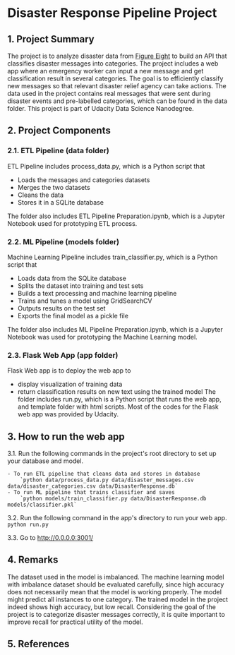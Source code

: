 # Disaster Response Pipeline Project

## 1. Project Summary
The project is to analyze disaster data from [Figure Eight](https://www.figure-eight.com/) to build an API that classifies disaster messages into categories. The project includes a web app where an emergency worker can input a new message and get classification result in several categories. The goal is to efficiently classify new messages so that relevant disaster relief agency can take actions. 
The data used in the project contains real messages that were sent during disaster events and pre-labelled categories, which can be found in the data folder. This project is part of Udacity Data Science Nanodegree.

## 2. Project Components
### 2.1. ETL Pipeline (data folder)
ETL Pipeline includes process_data.py, which is a Python script that 
- Loads the messages and categories datasets
- Merges the two datasets
- Cleans the data
- Stores it in a SQLite database

The folder also includes ETL Pipeline Preparation.ipynb, which is a Jupyter Notebook used for prototyping ETL process.

### 2.2. ML Pipeline (models folder)
Machine Learning Pipeline includes train_classifier.py, which is a Python script that 
- Loads data from the SQLite database
- Splits the dataset into training and test sets
- Builds a text processing and machine learning pipeline
- Trains and tunes a model using GridSearchCV
- Outputs results on the test set
- Exports the final model as a pickle file

The folder also includes ML Pipeline Preparation.ipynb, which is a Jupyter Notebook was used for prototyping the Machine Learning model.

### 2.3. Flask Web App (app folder)
Flask Web app is to deploy the web app to
- display visualization of training data
- return classification results on new text using the trained model
The folder includes run.py, which is a Python script that runs the web app, and template folder with html scripts. Most of the codes for the Flask web app was provided by Udacity. 

## 3. How to run the web app
3.1. Run the following commands in the project's root directory to set up your database and model.

    - To run ETL pipeline that cleans data and stores in database
        `python data/process_data.py data/disaster_messages.csv data/disaster_categories.csv data/DisasterResponse.db`
    - To run ML pipeline that trains classifier and saves
        `python models/train_classifier.py data/DisasterResponse.db models/classifier.pkl`

3.2. Run the following command in the app's directory to run your web app.
    `python run.py`

3.3. Go to http://0.0.0.0:3001/

## 4. Remarks
The dataset used in the model is imbalanced. The machine learning model with imbalance dataset should be evaluated carefully, since high accuracy does not necessarily mean that the model is working properly. The model might predict all instances to one category. The trained model in the project indeed shows high accuracy, but low recall. Considering the goal of the project is to categorize disaster messages correctly, it is quite important to improve recall for practical utility of the model.  

## 5. References


